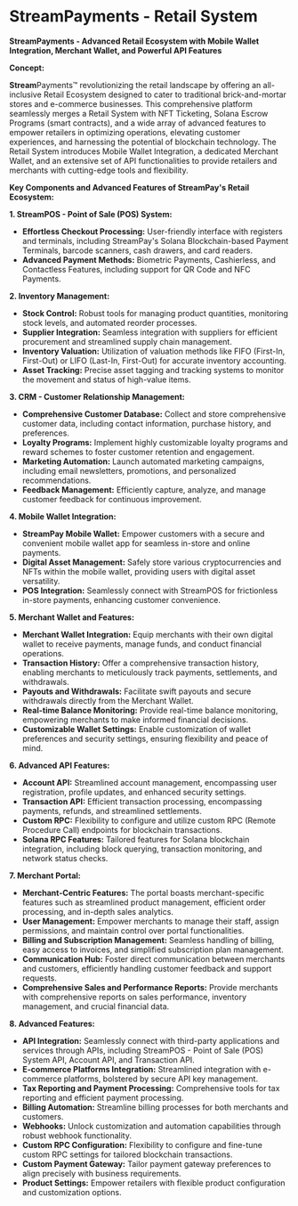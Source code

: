 # StreamPayments - Retail System

**StreamPayments - Advanced Retail Ecosystem with Mobile Wallet Integration, Merchant Wallet, and Powerful API Features**

**Concept:**

**Stream**Payments™ revolutionizing the retail landscape by offering an all-inclusive Retail Ecosystem designed to cater to traditional brick-and-mortar stores and e-commerce businesses. This comprehensive platform seamlessly merges a Retail System with NFT Ticketing, Solana Escrow Programs (smart contracts), and a wide array of advanced features to empower retailers in optimizing operations, elevating customer experiences, and harnessing the potential of blockchain technology. The Retail System introduces Mobile Wallet Integration, a dedicated Merchant Wallet, and an extensive set of API functionalities to provide retailers and merchants with cutting-edge tools and flexibility.

**Key Components and Advanced Features of StreamPay's Retail Ecosystem:**

**1. StreamPOS - Point of Sale (POS) System:**

   - **Effortless Checkout Processing:** User-friendly interface with registers and terminals, including StreamPay's Solana Blockchain-based Payment Terminals, barcode scanners, cash drawers, and card readers.
   - **Advanced Payment Methods:** Biometric Payments, Cashierless, and Contactless Features, including support for QR Code and NFC Payments.
   
**2. Inventory Management:**

   - **Stock Control:** Robust tools for managing product quantities, monitoring stock levels, and automated reorder processes.
   - **Supplier Integration:** Seamless integration with suppliers for efficient procurement and streamlined supply chain management.
   - **Inventory Valuation:** Utilization of valuation methods like FIFO (First-In, First-Out) or LIFO (Last-In, First-Out) for accurate inventory accounting.
   - **Asset Tracking:** Precise asset tagging and tracking systems to monitor the movement and status of high-value items.
   
**3. CRM - Customer Relationship Management:**

   - **Comprehensive Customer Database:** Collect and store comprehensive customer data, including contact information, purchase history, and preferences.
   - **Loyalty Programs:** Implement highly customizable loyalty programs and reward schemes to foster customer retention and engagement.
   - **Marketing Automation:** Launch automated marketing campaigns, including email newsletters, promotions, and personalized recommendations.
   - **Feedback Management:** Efficiently capture, analyze, and manage customer feedback for continuous improvement.
   
**4. Mobile Wallet Integration:**

   - **StreamPay Mobile Wallet:** Empower customers with a secure and convenient mobile wallet app for seamless in-store and online payments.
   - **Digital Asset Management:** Safely store various cryptocurrencies and NFTs within the mobile wallet, providing users with digital asset versatility.
   - **POS Integration:** Seamlessly connect with StreamPOS for frictionless in-store payments, enhancing customer convenience.
   
**5. Merchant Wallet and Features:**

   - **Merchant Wallet Integration:** Equip merchants with their own digital wallet to receive payments, manage funds, and conduct financial operations.
   - **Transaction History:** Offer a comprehensive transaction history, enabling merchants to meticulously track payments, settlements, and withdrawals.
   - **Payouts and Withdrawals:** Facilitate swift payouts and secure withdrawals directly from the Merchant Wallet.
   - **Real-time Balance Monitoring:** Provide real-time balance monitoring, empowering merchants to make informed financial decisions.
   - **Customizable Wallet Settings:** Enable customization of wallet preferences and security settings, ensuring flexibility and peace of mind.
   
**6. Advanced API Features:**

   - **Account API:** Streamlined account management, encompassing user registration, profile updates, and enhanced security settings.
   - **Transaction API:** Efficient transaction processing, encompassing payments, refunds, and streamlined settlements.
   - **Custom RPC:** Flexibility to configure and utilize custom RPC (Remote Procedure Call) endpoints for blockchain transactions.
   - **Solana RPC Features:** Tailored features for Solana blockchain integration, including block querying, transaction monitoring, and network status checks.
   
**7. Merchant Portal:**

   - **Merchant-Centric Features:** The portal boasts merchant-specific features such as streamlined product management, efficient order processing, and in-depth sales analytics.
   - **User Management:** Empower merchants to manage their staff, assign permissions, and maintain control over portal functionalities.
   - **Billing and Subscription Management:** Seamless handling of billing, easy access to invoices, and simplified subscription plan management.
   - **Communication Hub:** Foster direct communication between merchants and customers, efficiently handling customer feedback and support requests.
   - **Comprehensive Sales and Performance Reports:** Provide merchants with comprehensive reports on sales performance, inventory management, and crucial financial data.

**8. Advanced Features:**

   - **API Integration:** Seamlessly connect with third-party applications and services through APIs, including StreamPOS - Point of Sale (POS) System API, Account API, and Transaction API.
   - **E-commerce Platforms Integration:** Streamlined integration with e-commerce platforms, bolstered by secure API key management.
   - **Tax Reporting and Payment Processing:** Comprehensive tools for tax reporting and efficient payment processing.
   - **Billing Automation:** Streamline billing processes for both merchants and customers.
   - **Webhooks:** Unlock customization and automation capabilities through robust webhook functionality.
   - **Custom RPC Configuration:** Flexibility to configure and fine-tune custom RPC settings for tailored blockchain transactions.
   - **Custom Payment Gateway:** Tailor payment gateway preferences to align precisely with business requirements.
   - **Product Settings:** Empower retailers with flexible product configuration and customization options.
  